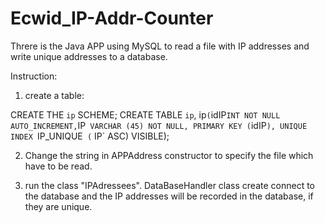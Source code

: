 # Ecwid_IP-Addr-Counter
Threre is the Java APP using MySQL to read a file with IP addresses and write unique addresses to a database.

Instruction:
1) create a table:

CREATE THE `ip` SCHEME;
CREATE TABLE `ip`, ip` (
`idIP` INT NOT NULL AUTO_INCREMENT,
`IP` VARCHAR (45) NOT NULL,
PRIMARY KEY (`idIP`),
UNIQUE INDEX `IP_UNIQUE` (` IP` ASC) VISIBLE);

2) Change the string in APPAddress constructor to specify the file which have to be read.

3) run the class "IPAdressees".
DataBaseHandler class create connect to the database and the IP addresses will be recorded in the database, if they are unique.
